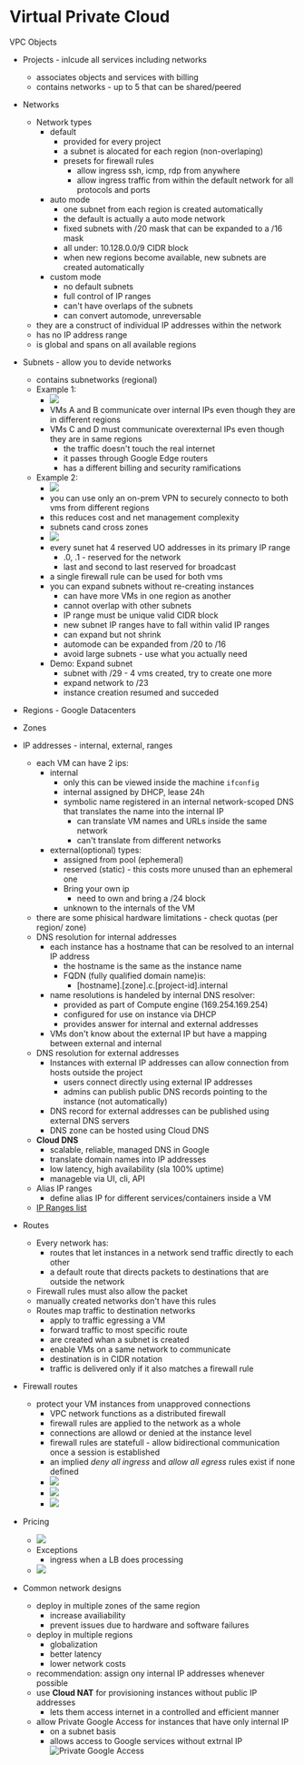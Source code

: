 # Virtual Private Cloud

VPC Objects
- Projects - inlcude all services including networks
    - associates objects and services with billing
    - contains networks - up to 5 that can be shared/peered
- Networks
    - Network types
        - default
            - provided for every project
            - a subnet is alocated for each region (non-overlaping)
            - presets for firewall rules
                - allow ingress ssh, icmp, rdp from anywhere
                - allow ingress traffic from within the default network for all protocols and ports
        - auto mode
            - one subnet from each region is created automatically
            - the default is actually a auto mode network
            - fixed subnets with /20 mask that can be expanded to a /16 mask
            - all under: 10.128.0.0/9 CIDR block
            - when new regions become available, new subnets are created automatically
        - custom mode
            - no default subnets
            - full control of IP ranges
            - can't have overlaps of the subnets
            - can convert automode, unreversable
    - they are a construct of individual IP addresses within the network
    - has no IP address range
    - is global and spans on all available regions
    
- Subnets - allow you to devide networks
    - contains subnetworks (regional)
    - Example 1:
        - ![](../media/gcnet_ex1.png)
        - VMs A and B communicate over internal IPs even though they are in different regions
        - VMs C and D must communicate overexternal IPs even though they are in same regions
            - the traffic doesn't touch the real internet
            - it passes through Google Edge routers
            - has a different billing and security ramifications
    - Example 2:
        - ![](../media/gcnet_vpn__vm_regions.png)
        - you can use only an on-prem VPN to securely connecto to both vms from different regions
        - this reduces cost and net management complexity
        - subnets cand cross zones
        - ![](../media/gcnet_subnet_cross.png)
        - every sunet hat 4 reserved UO addresses in its primary IP range
            - .0, .1 - reserved for the network
            - last and second to last reserved for broadcast
        - a single firewall rule can be used for both vms
        - you can expand subnets without re-creating instances
            - can have more VMs in one region as another
            - cannot overlap with other subnets
            - IP range must be unique valid CIDR block
            - new subnet IP ranges have to fall within valid IP ranges
            - can expand but not shrink
            - automode can be expanded from /20 to /16
            - avoid large subnets - use what you actually need
        - Demo: Expand subnet
            - subnet with /29 - 4 vms created, try to create one more
            - expand network to /23
            - instance creation resumed and succeded
- Regions - Google Datacenters
- Zones
- IP addresses - internal, external, ranges
    - each VM can have 2 ips: 
        - internal 
            - only this can be viewed inside the machine `ifconfig`
            - internal assigned by DHCP, lease 24h
            - symbolic name registered in an internal network-scoped DNS that translates the name into the internal IP
                - can translate VM names and URLs inside the same network
                - can't translate from different networks
        - external(optional) types:
            - assigned from pool (ephemeral)
            - reserved (static) - this costs more unused than an ephemeral one
            - Bring your own ip
                - need to own and bring a /24 block
            - unknown to the internals of the VM
    - there are some phisical hardware limitations - check quotas (per region/
    zone)
    - DNS resolution for internal addresses
        - each instance has a hostname that can be resolved to an internal IP address
            - the hostname is the same as the instance name
            - FQDN (fully qualified domain name)is:
                - [hostname].[zone].c.[project-id].internal 
        - name resolutions is handeled by internal DNS resolver:
            - provided as part of Compute engine (169.254.169.254)
            - configured for use on instance via DHCP
            - provides answer for internal and external addresses
        - VMs don't know about the external IP but have a mapping between external and internal
    - DNS resolution for external addresses
        - Instances with external IP addresses can allow connection from hosts outside the project
            - users connect directly using external IP addresses
            - admins can publish public DNS records pointing to the instance (not automatically)
        - DNS record for external addresses can be published using external DNS servers
        - DNS zone can be hosted using Cloud DNS
    - **Cloud DNS**
        - scalable, reliable, managed DNS in Google
        - translate domain names into IP addresses
        - low latency, high availability (sla 100% uptime)
        - manageble via UI, cli, API
    - Alias IP ranges
        - define alias IP for different services/containers inside a VM
    - [IP Ranges list](https://www.gstatic.com/ipranges/cloud.json)        
- Routes
    - Every network has:
        - routes that let instances in a network send traffic directly to each other
        - a default route that directs packets to destinations that are outside the network
    - Firewall rules must also allow the packet
    - manually created networks don't have this rules
    - Routes map traffic to destination networks
        - apply to traffic egressing a VM
        - forward traffic to most specific route
        - are created whan a subnet is created
        - enable VMs on a same network to communicate
        - destination is in CIDR notation
        - traffic is delivered only if it also matches a firewall rule
- Firewall routes
    - protect your VM instances from unapproved connections
        - VPC network functions as a distributed firewall
        - firewall rules are applied to the network as a whole
        - connections are allowd or denied at the instance level
        - firewall rules are statefull - allow bidirectional communication once a session is established
        - an implied *deny all ingress*  and *allow all egress* rules exist if none defined
        - ![](../media/gcnet_route_map.png)
        - ![](../media/gcnet_fw_egress.png)
        - ![](../media/gcnet_fw_ingress.png)
- Pricing
    - ![](../media/gcnet_pricing.png)
    - Exceptions
        - ingress when a LB does processing
    - ![](../media/gcnet_pricing_ip.png)
- Common network designs
    - deploy in multiple zones of the same region
        - increase availiability
        - prevent issues due to hardware and software failures
    - deploy in multiple regions
        - globalization
        - better latency
        - lower network costs
    - recommendation: assign ony internal IP addresses whenever possible
    - use **Cloud NAT** for provisioning instances without public IP addresses
        - lets them access internet in a controlled and efficient manner
    - allow Private Google Access for instances that have only internal IP
        - on a subnet basis
        - allows access to Google services without extrnal IP
        ![Private Google Access](https://cloud.google.com/static/vpc/images/private-google-access.svg)



